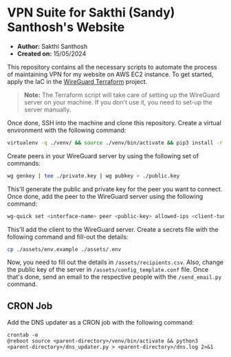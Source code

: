 # VPN Suite for Sakthi (Sandy) Santhosh's Website

- **Author:** Sakthi Santhosh
- **Created on:** 15/05/2024

This repository contains all the necessary scripts to automate the process of maintaining VPN for my website on AWS EC2 instance. To get started, apply the IaC in the [WireGuard Terraform](https://github.com/sakthisanthosh010303/wireguard-terraform-aws) project.

> **Note:** The Terraform script will take care of setting up the WireGuard server on your machine. If you don't use it, you need to set-up the server manually.

Once done, SSH into the machine and clone this repository. Create a virtual environment with the following command:

```bash
virtualenv -q ./venv/ && source ./venv/bin/activate && pip3 install -r ./requirements.txt -q
```

Create peers in your WireGuard server by using the following set of commands:

```bash
wg genkey | tee ./private.key | wg pubkey > ./public.key
```

This'll generate the public and private key for the peer you want to connect. Once done, add the peer to the WireGuard server using the following command:

```bash
wg-quick set <interface-name> peer <public-key> allowed-ips <client-tunnel-ip>
```

This'll add the client to the WireGuard server. Create a secrets file with the following command and fill-out the details:

```bash
cp ./assets/env.example ./assets/.env
```

Now, you need to fill out the details in `/assets/recipients.csv`. Also, change the public key of the server in `/assets/config_template.conf` file.  Once that's done, send an email to the respective people with the `/send_email.py` command.

## CRON Job

Add the DNS updater as a CRON job with the following command:

```
crontab -e
@reboot source <parent-directory>/venv/bin/activate && python3 <parent-directory>/dns_updater.py > <parent-directory>/dns.log 2>&1
```
